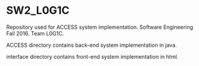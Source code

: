 # SW2_L0G1C
Repository used for ACCESS system implementation.
Software Engineering Fall 2016.
Team L0G1C.

ACCESS directory contains back-end system implementation in java.

interface directory contains front-end system implementation in html.

